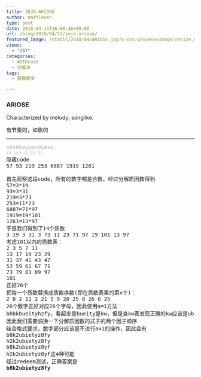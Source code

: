 ```yaml
---
title: JOJO-ARIOSE
author: mathlover
type: post
date: 2018-04-11T16:00:36+00:00
url: /blog/2018/04/12/jojo-ariose/
featured_image: /static/2018/04/ARIOSE.jpg?x-oss-process=image/resize,m_fill,w_601,h_220
views:
  - "287"
categories:
  - WOTDcode
  - 已解决
tags:
  - 猩猩数学

---
```

### ARIOSE

Characterized by melody; songlike.

有节奏的，如歌的

<!--more-->

* * *

<pre><span style="color: #c4c4c4;"><b>x#x#keywordx#xx</b></span>
<span style="color: #c4c4c4;"><small>(# are 0 to 9)</small></span>
隐藏code
57 93 219 253 6887 1919 1261

首先观察这段code，所有的数字都是合数，经过分解质因数得到
57=3*19
93=3*31
219=3*73
253=11*23
6887=71*97
1919=19*101
1261=13*97
于是我们得到了14个质数
3 19 3 31 3 73 11 23 71 97 19 101 13 97
考虑101以内的质数表：
2 3 5 7 11
13 17 19 23 29
31 37 41 43 47
53 59 61 67 71
73 79 83 89 97
101
正好26个
把每一个质数替换成质数序数(即在质数表里的第x个)：
2 8 2 11 2 21 5 9 20 25 8 26 6 25
26个数字正好对应26个字母，因此使用a=1方法：
bhbkbueityhzfy，看起来是bueity是kw，但是查kw表发现正确的kw应该是ubiety
因此我们需要调换一下分解质因数的式子的两个因子顺序
结合格式要求，数字部分应该是不进行a=1的操作，因此会有
b8k2ubietyz8fy
h2k2ubietyz8fy
b8k2ubietyz8yf
h2k2ubietyz8yf这4种可能
经过redeem测试，正确答案是
<strong>b8k2ubietyz8fy

</strong></pre>